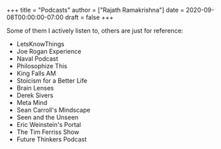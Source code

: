 +++
title = "Podcasts"
author = ["Rajath Ramakrishna"]
date = 2020-09-08T00:00:00-07:00
draft = false
+++

Some of them I actively listen to, others are just for reference:

-   LetsKnowThings
-   Joe Rogan Experience
-   Naval Podcast
-   Philosophize This
-   King Falls AM
-   Stoicism for a Better Life
-   Brain Lenses
-   Derek Sivers
-   Meta Mind
-   Sean Carroll's Mindscape
-   Seen and the Unseen
-   Eric Weinstein's Portal
-   The Tim Ferriss Show
-   Future Thinkers Podcast
